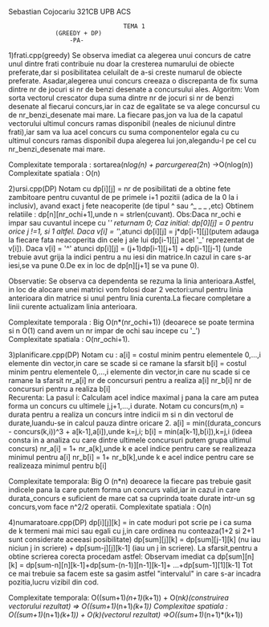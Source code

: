 Sebastian Cojocariu 321CB UPB ACS						                        
                                    
                                    TEMA 1
				 (GREEDY + DP)
				     -PA-

1)frati.cpp(greedy)
	Se observa imediat ca alegerea unui concurs de catre unul dintre 
frati contribuie nu doar la cresterea numarului de obiecte preferate,dar
si posibilitatea celuilalt de a-si creste numarul de obiecte preferate.
Asadar,alegerea unui concurs creeaza o discrepanta de fix suma dintre nr 
de jocuri si nr de benzi desenate a concursului ales.
Algoritm:
	Vom sorta vectorul crescator dupa suma dintre nr de jocuri si nr 
de benzi desenate al fiecarui concurs,iar in caz de egalitate se va alege 
concursul cu de nr_benzi_desenate mai mare.
	La fiecare pas,jon va lua de la capatul vectorului ultimul concurs
ramas disponibil (neales de niciunul dintre frati),iar sam va lua acel
concurs cu suma componentelor egala cu cu ultimul concurs ramas disponibil
dupa alegerea lui jon,alegandu-l pe cel cu nr_benzi_desenate mai mare.

Complexitate temporala : sortarea(n*log(n) + parcurgerea(2*n) ->O(nlog(n))
Complexitate spatiala : O(n)
	
2)ursi.cpp(DP)
	Notam cu dp[i][j] = nr de posibilitati de a obtine fete zambitoare 
pentru cuvantul de pe primele i+1 pozitii (adica de la 0 la i inclusiv),
avand exact j fete neacoperite (de tipul ^ sau ^_  _ _ ,etc)
Obtinem relatiile :
	dp[n][nr_ochi+1],unde n = strlen(cuvant).
Obs:Daca nr_ochi e impar sau cuvantul incepe cu '_' returnam 0;
Caz initial: dp[0][j] = 0 pentru orice j !=1, si 1 altfel.
	Daca v[i] = '_',atunci dp[i][j] = j*dp[i-1][j](putem adauga la 
fiecare fata  neacoperita din cele j ale lui dp[i-1][j] acel '_' 
reprezentat de v[i]).
	Daca v[i] = '^' atunci dp[i][j] = (j+1)dp[i-1][j+1] + dp[i-1][j-1]
(unde trebuie avut grija la indici pentru a nu iesi din matrice.In cazul 
in care s-ar iesi,se va pune 0.De ex in loc de dp[n][j+1] se va pune 0).

Observatie: Se observa ca dependenta se rezuma la linia anterioara.Astfel,
in loc de alocare unei matrici vom folosi doar 2 vectori:unul pentru linia 
anterioara din matrice si unul pentru linia curenta.La fiecare completare a 
linii curente actualizam linia anterioara.  

Complexitate temporala : Big O(n*(nr_ochi+1)) (deoarece se poate termina 
si n O(1) cand avem un nr impar de ochi sau incepe cu '_')  
Complexitate spatiala : O(nr_ochi+1).		

3)planificare.cpp(DP)
	Notam cu :
		a[i] = costul minim pentru elementele 0,...,i elemente 
din vector,in care se scade si ce ramane la sfarsit 
		b[i] = costul minim pentru elementele 0,...,i elemente 
din vector,in care nu scade si ce ramane la sfarsit
		nr_a[i] nr de concursuri pentru a realiza a[i]
		nr_b[i] nr de concursuri pentru a realiza b[i]  
Recurenta: La pasul i:
	Calculam acel indice maximal j pana la care am putea forma un concurs
cu ultimele j,j+1,...,i durate.
	Notam cu concurs(m,n) = durata pentru a realiza un concurs intre indicii 
m si n din vectorul de durate,luandu-se in calcul pauza dintre oricare 2.
	a[i] = min((durata_concurs - concurs(k,i))^3 + a[k-1],a[i]),unde k=j,i;
	b[i] = min(a[k-1],b[i]),k=j,i
(ideea consta in a analiza cu care dintre ultimele concursuri putem grupa 
ultimul concurs)
	nr_a[i] = 1+ nr_a[k],unde k e acel indice pentru care se realizeaza 
minimul pentru a[i]
	nr_b[i] = 1+ nr_b[k],unde k e acel indice pentru care se realizeaza 
minimul pentru b[i]

Complexitate temporala: Big O (n*n) deoarece la fiecare pas trebuie gasit indicele
pana la care putem forma un concurs valid,iar in cazul in care durata_concurs e
suficient de mare cat sa cuprinda toate durate intr-un sg concurs,vom face n^2/2 
operatii.
Complexitate spatiala : O(n) 
	
4)numaratoare.cpp(DP)
	dp[i][j][k] = in cate moduri pot scrie pe i ca suma de k termeni mai 
mici sau egali cu j,in care ordinea nu conteaza(1+2 si 2+1 sunt considerate 
aceeasi posibilitate)
	dp[sum][j][k] = dp[sum][j-1][k] (nu iau niciun j in scriere) + 
dp[sum-j][j][k-1] (iau un j in scriere).
La sfarsit,pentru a obtine scrierea corecta procedam astfel:
Observam imediat ca dp[sum][n][k] = dp[sum-n][n][k-1]+dp[sum-(n-1)][n-1][k-1]+
...+dp[sum-1][1][k-1]
Tot ce mai trebuie sa facem este sa gasim astfel "intervalul" in care s-ar 
incadra pozitia,lucru vizibil din cod.

Complexitate temporala: O((sum+1)*(n+1)*(k+1)) + O(n*k)(construirea vectorului 
rezultat) => O((sum+1)*(n+1)*(k+1))
Complexitae spatiala : O((sum+1)*(n+1)*(k+1)) + O(k)(vectorul rezultat)
=>O((sum+1)*(n+1)*(k+1))
